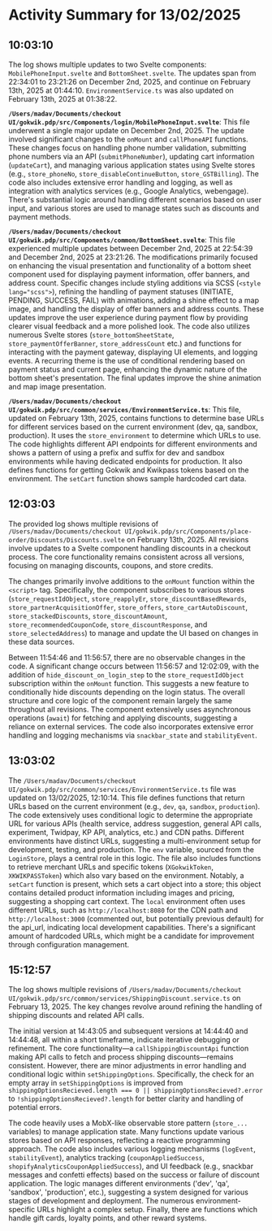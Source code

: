 # Activity Summary for 13/02/2025

## 10:03:10
The log shows multiple updates to two Svelte components: `MobilePhoneInput.svelte` and `BottomSheet.svelte`.  The updates span from 22:34:01 to 23:21:26 on December 2nd, 2025, and continue on February 13th, 2025 at 01:44:10.  `EnvironmentService.ts` was also updated on February 13th, 2025 at 01:38:22.

**`/Users/madav/Documents/checkout UI/gokwik.pdp/src/Components/login/MobilePhoneInput.svelte`**: This file underwent a single major update on December 2nd, 2025.  The update involved significant changes to the `onMount` and `callPhoneAPI` functions.  These changes focus on handling phone number validation, submitting phone numbers via an API (`submitPhoneNumber`), updating cart information (`updateCart`), and managing various application states using Svelte stores (e.g., `store_phoneNo`, `store_disableContinueButton`, `store_GSTBilling`).  The code also includes extensive error handling and logging, as well as integration with analytics services (e.g., Google Analytics, webengage).  There's substantial logic around handling different scenarios based on user input, and various stores are used to manage states such as discounts and payment methods.

**`/Users/madav/Documents/checkout UI/gokwik.pdp/src/Components/common/BottomSheet.svelte`**: This file experienced multiple updates between December 2nd, 2025 at 22:54:39 and December 2nd, 2025 at 23:21:26.  The modifications primarily focused on enhancing the visual presentation and functionality of a bottom sheet component used for displaying payment information, offer banners, and address count.  Specific changes include styling additions via SCSS (`<style lang="scss">`), refining the handling of payment statuses (INITIATE, PENDING, SUCCESS, FAIL) with animations, adding a shine effect to a map image, and handling the display of offer banners and address counts.  These updates improve the user experience during payment flow by providing clearer visual feedback and a more polished look.  The code also utilizes numerous Svelte stores (`store_bottomSheetState`, `store_paymentOfferBanner`, `store_addressCount` etc.) and functions for interacting with the payment gateway, displaying UI elements, and logging events.  A recurring theme is the use of conditional rendering based on payment status and current page, enhancing the dynamic nature of the bottom sheet's presentation.  The final updates improve the shine animation and map image presentation.


**`/Users/madav/Documents/checkout UI/gokwik.pdp/src/common/services/EnvironmentService.ts`**:  This file, updated on February 13th, 2025, contains functions to determine base URLs for different services based on the current environment (dev, qa, sandbox, production).  It uses the `store_environment` to determine which URLs to use.  The code highlights different API endpoints for different environments and shows a pattern of using a prefix and suffix for dev and sandbox environments while having dedicated endpoints for production.  It also defines functions for getting Gokwik and Kwikpass tokens based on the environment.  The `setCart` function shows sample hardcoded cart data.


## 12:03:03
The provided log shows multiple revisions of `/Users/madav/Documents/checkout UI/gokwik.pdp/src/Components/place-order/Discounts/Discounts.svelte` on February 13th, 2025.  All revisions involve updates to a Svelte component handling discounts in a checkout process. The core functionality remains consistent across all versions, focusing on managing discounts, coupons, and store credits.

The changes primarily involve additions to the `onMount` function within the `<script>` tag.  Specifically, the component subscribes to various stores (`store_requestIdObject`, `store_reapplyEr`, `store_discountBasedRewards`, `store_partnerAcquisitionOffer`, `store_offers`, `store_cartAutoDiscount`, `store_stackedDiscounts`, `store_discountAmount`, `store_recommendedCouponCode`, `store_discountResponse`, and `store_selectedAddress`) to manage and update the UI based on changes in these data sources.

Between 11:54:46 and 11:56:57, there are no observable changes in the code.  A significant change occurs between 11:56:57 and 12:02:09, with the addition of `hide_discount_on_login_step` to the `store_requestIdObject` subscription within the `onMount` function. This suggests a new feature to conditionally hide discounts depending on the login status.  The overall structure and core logic of the component remain largely the same throughout all revisions.  The component extensively uses asynchronous operations (`await`) for fetching and applying discounts, suggesting a reliance on external services. The code also incorporates extensive error handling and logging mechanisms via `snackbar_state` and `stabilityEvent`.


## 13:03:02
The `/Users/madav/Documents/checkout UI/gokwik.pdp/src/common/services/EnvironmentService.ts` file was updated on 13/02/2025, 12:10:14.  This file defines functions that return URLs based on the current environment (e.g., `dev`, `qa`, `sandbox`, `production`).  The code extensively uses conditional logic to determine the appropriate URL for various APIs (health service, address suggestion, general API calls, experiment, Twidpay, KP API, analytics, etc.) and CDN paths.  Different environments have distinct URLs, suggesting a multi-environment setup for development, testing, and production.  The `env` variable, sourced from the `LoginStore`, plays a central role in this logic.  The file also includes functions to retrieve merchant URLs and specific tokens (`XGokwikToken`, `XKWIKPASSToken`) which also vary based on the environment. Notably, a `setCart` function is present, which sets a cart object into a store; this object contains detailed product information including images and pricing, suggesting a shopping cart context.  The `local` environment often uses different URLs, such as `http://localhost:8080` for the CDN path and `http://localhost:3000` (commented out, but potentially previous default) for the api_url, indicating local development capabilities.  There's a significant amount of hardcoded URLs, which might be a candidate for improvement through configuration management.


## 15:12:57
The log shows multiple revisions of `/Users/madav/Documents/checkout UI/gokwik.pdp/src/common/services/ShippingDiscount.service.ts` on February 13, 2025.  The key changes revolve around refining the handling of shipping discounts and related API calls.

The initial version at 14:43:05 and subsequent versions at 14:44:40 and 14:44:48, all within a short timeframe, indicate iterative debugging or refinement.  The core functionality—a `callShippingDiscountApi` function making API calls to fetch and process shipping discounts—remains consistent. However, there are minor adjustments in error handling and conditional logic within `setShippingOptions`. Specifically, the check for an empty array in `setShippingOptions` is improved from `shippingOptionsRecieved.length === 0 || shippingOptionsRecieved?.error` to `!shippingOptionsRecieved?.length` for better clarity and handling of potential errors.

The code heavily uses a MobX-like observable store pattern (`store_...` variables) to manage application state.  Many functions update various stores based on API responses, reflecting a reactive programming approach.  The code also includes various logging mechanisms (`logEvent`, `stabilityEvent`), analytics tracking (`couponAppliedSuccess`, `shopifyAnalyticsCouponAppliedSuccess`), and UI feedback (e.g., snackbar messages and confetti effects) based on the success or failure of discount application.  The logic manages different environments ('dev', 'qa', 'sandbox', 'production', etc.), suggesting a system designed for various stages of development and deployment.  The numerous environment-specific URLs highlight a complex setup.  Finally, there are functions which handle gift cards, loyalty points, and other reward systems.
